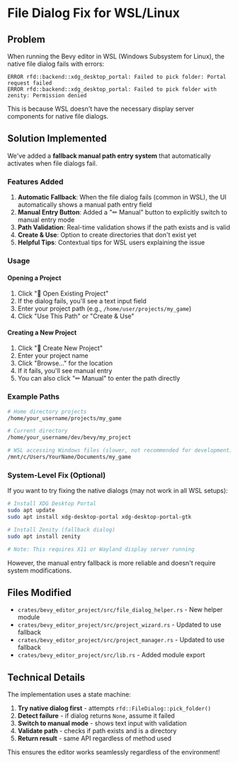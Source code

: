 # File Dialog Fix for WSL/Linux

## Problem
When running the Bevy editor in WSL (Windows Subsystem for Linux), the native file dialog fails with errors:
```
ERROR rfd::backend::xdg_desktop_portal: Failed to pick folder: Portal request failed
ERROR rfd::backend::xdg_desktop_portal: Failed to pick folder with zenity: Permission denied
```

This is because WSL doesn't have the necessary display server components for native file dialogs.

## Solution Implemented

We've added a **fallback manual path entry system** that automatically activates when file dialogs fail.

### Features Added

1. **Automatic Fallback**: When the file dialog fails (common in WSL), the UI automatically shows a manual path entry field
2. **Manual Entry Button**: Added a "✏ Manual" button to explicitly switch to manual entry mode
3. **Path Validation**: Real-time validation shows if the path exists and is valid
4. **Create & Use**: Option to create directories that don't exist yet
5. **Helpful Tips**: Contextual tips for WSL users explaining the issue

### Usage

#### Opening a Project
1. Click "📂 Open Existing Project"
2. If the dialog fails, you'll see a text input field
3. Enter your project path (e.g., `/home/user/projects/my_game`)
4. Click "Use This Path" or "Create & Use"

#### Creating a New Project
1. Click "📁 Create New Project"
2. Enter your project name
3. Click "Browse..." for the location
4. If it fails, you'll see manual entry
5. You can also click "✏ Manual" to enter the path directly

### Example Paths

```bash
# Home directory projects
/home/your_username/projects/my_game

# Current directory
/home/your_username/dev/bevy/my_project

# WSL accessing Windows files (slower, not recommended for development)
/mnt/c/Users/YourName/Documents/my_game
```

### System-Level Fix (Optional)

If you want to try fixing the native dialogs (may not work in all WSL setups):

```bash
# Install XDG Desktop Portal
sudo apt update
sudo apt install xdg-desktop-portal xdg-desktop-portal-gtk

# Install Zenity (fallback dialog)
sudo apt install zenity

# Note: This requires X11 or Wayland display server running
```

However, the manual entry fallback is more reliable and doesn't require system modifications.

## Files Modified

- `crates/bevy_editor_project/src/file_dialog_helper.rs` - New helper module
- `crates/bevy_editor_project/src/project_wizard.rs` - Updated to use fallback
- `crates/bevy_editor_project/src/project_manager.rs` - Updated to use fallback
- `crates/bevy_editor_project/src/lib.rs` - Added module export

## Technical Details

The implementation uses a state machine:
1. **Try native dialog first** - attempts `rfd::FileDialog::pick_folder()`
2. **Detect failure** - if dialog returns `None`, assume it failed
3. **Switch to manual mode** - shows text input with validation
4. **Validate path** - checks if path exists and is a directory
5. **Return result** - same API regardless of method used

This ensures the editor works seamlessly regardless of the environment!
